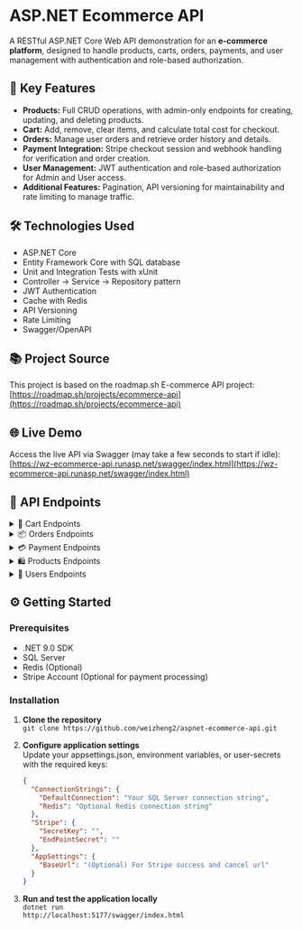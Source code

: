 # ASP.NET Ecommerce API
A RESTful ASP.NET Core Web API demonstration for an **e-commerce platform**, designed to handle products, carts, orders, payments, and user management with authentication and role-based authorization.

## 🚀 Key Features

- **Products:** Full CRUD operations, with admin-only endpoints for creating, updating, and deleting products.  
- **Cart:** Add, remove, clear items, and calculate total cost for checkout.  
- **Orders:** Manage user orders and retrieve order history and details.  
- **Payment Integration:** Stripe checkout session and webhook handling for verification and order creation.  
- **User Management:** JWT authentication and role-based authorization for Admin and User access.  
- **Additional Features:** Pagination, API versioning for maintainability and rate limiting to manage traffic.

## 🛠️ Technologies Used
- ASP.NET Core
- Entity Framework Core with SQL database
- Unit and Integration Tests with xUnit
- Controller → Service → Repository pattern
- JWT Authentication
- Cache with Redis
- API Versioning
- Rate Limiting
- Swagger/OpenAPI

## 📚 Project Source
This project is based on the roadmap.sh E-commerce API project:
[https://roadmap.sh/projects/ecommerce-api](https://roadmap.sh/projects/ecommerce-api)


## 🌐 Live Demo
Access the live API via Swagger (may take a few seconds to start if idle):
[https://wz-ecommerce-api.runasp.net/swagger/index.html](https://wz-ecommerce-api.runasp.net/swagger/index.html)


## 📡 API Endpoints

<details>
<summary>🛒 Cart Endpoints</summary>
  
| Method | Endpoint | Description | Auth |
|--------|----------|-------------|------|
| `GET` | `/cart` | Get all cart items from user's cart | ✅ |
| `POST` | `/cart` | Add product to user's cart | ✅ |
| `PUT` | `/cart/{cartItemId}` | Update cart item quantity or remove if 0 or negative | ✅ |
| `DELETE` | `/cart/clear` | Remove all items from cart | ✅ |

</details>
  
<details>
<summary>📦 Orders Endpoints</summary>
  
| Method | Endpoint | Description | Auth |
|--------|----------|-------------|------|
| `GET` | `/order` | Get all user orders | ✅ |
| `GET` | `/order/{orderId}` | Get order by ID | ✅ |

</details>

<details>
<summary>💳 Payment Endpoints</summary>
  
| Method | Endpoint | Description | Auth |
|--------|----------|-------------|------|
| `POST` | `/payment/create-checkout-session` | Create Stripe checkout session | ✅ |
| `GET` | `/payment/payment-success` | Success page after checkout | ❌ |
| `GET` | `/payment/payment-cancelled` | Cancelled page after checkout | ❌ |
| `POST` | `/payment/webhook` | Handle Stripe webhooks | ❌ |

</details>

<details>
<summary>🛍️ Products Endpoints</summary>
  
| Method | Endpoint | Description | Auth | Admin |
|--------|----------|-------------|------|-------|
| `GET` | `/products` | Get all products | ❌ | ❌ |
| `POST` | `/products` | Create new product | ✅ | ✅ |
| `GET` | `/products/filter` | Get products by filter criteria | ❌ | ❌ |
| `GET` | `/products/{id}` | Get product by ID | ❌ | ❌ |
| `PUT` | `/products/{id}` | Update product | ✅ | ✅ |
| `DELETE` | `/products/{id}` | Delete product | ✅ | ✅ |

</details>

<details>
<summary>👥 Users Endpoints</summary>
  
| Method | Endpoint | Description | Auth | Admin |
|--------|----------|-------------|------|-------|
| `POST` | `/register` | Register new user | ❌ | ❌ |
| `POST` | `/login` | Login user | ❌ | ❌ |
| `POST` | `/refresh-token` | Refresh JWT token | ✅ | ❌ |
| `POST` | `/make-admin` | Grant admin privileges | ✅ | ✅ |

</details>


## ⚙️ Getting Started

### Prerequisites
- .NET 9.0 SDK
- SQL Server
- Redis (Optional)
- Stripe Account (Optional for payment processing)

### Installation

1. **Clone the repository**  
   `git clone https://github.com/weizheng2/aspnet-ecommerce-api.git`

2. **Configure application settings**  
   Update your appsettings.json, environment variables, or user-secrets with the required keys:  
   ```json
   {
     "ConnectionStrings": {
       "DefaultConnection": "Your SQL Server connection string",
       "Redis": "Optional Redis connection string"
     },
     "Stripe": {
       "SecretKey": "",
       "EndPointSecret": ""
     },
     "AppSettings": {
       "BaseUrl": "(Optional) For Stripe success and cancel url"
     }
   }
   ```
   
3. **Run and test the application locally**  
   `dotnet run`  
   `http://localhost:5177/swagger/index.html`
